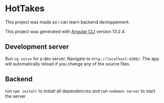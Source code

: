 # HotTakes
This project was made so i can learn backend devloppement.

This project was generated with [Angular CLI](https://github.com/angular/angular-cli) version 13.2.4.

## Development server

Run `ng serve` for a dev server. Navigate to `http://localhost:4200/`. The app will automatically reload if you change any of the source files.

## Backend

run `npm install` to install all dependencies  and run `nodemon server` to start the server 
